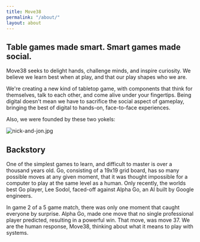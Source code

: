```yaml
---
title: Move38
permalink: "/about/"
layout: about
---
```


## **Table games made smart. Smart games made social.**

Move38 seeks to delight hands, challenge minds, and inspire curiosity. We believe we learn best when at play, and that our play shapes who we are.

We're creating a new kind of tabletop game, with components that think for themselves, talk to each other, and come alive under your fingertips. Being digital doesn't mean we have to sacrifice the social aspect of gameplay, bringing the best of digital to hands-on, face-to-face experiences. 

Also, we were founded by these two yokels:

![nick-and-jon.jpg](/uploads/nick-and-jon.jpg)

## Backstory

One of the simplest games to learn, and difficult to master is over a thousand years old. Go, consisting of a 19x19 grid board, has so many possible moves at any given moment, that it was thought impossible for a computer to play at the same level as a human. Only recently, the worlds best Go player, Lee Sodol, faced-off against Alpha Go, an AI built by Google engineers. 

In game 2 of a 5 game match, there was only one moment that caught everyone by surprise. Alpha Go, made one move that no single professional player predicted, resulting in a powerful win. That move, was move 37. We are the human response, Move38, thinking about what it means to play with systems.